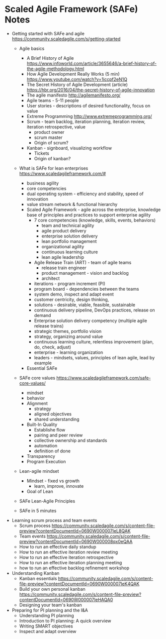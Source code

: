 # Scaled Agile Framework (SAFe) Notes

* Getting started with SAFe and agile https://community.scaledagile.com/s/getting-started 
  * Agile basics
    * A Brief History of Agile https://www.infoworld.com/article/3655646/a-brief-history-of-the-agile-methodology.html
    * How Agile Development Really Works (5 min) https://www.youtube.com/watch?v=1iccpf2eN1Q
    * The Secret History of Agile Development (article) https://hbr.org/2016/04/the-secret-history-of-agile-innovation
    * The agile manifesto http://agilemanifesto.org/
    * Agile teams - 5-11 people
    * User stories - descriptions of desired functionality, focus on value
    * Extreme Programming http://www.extremeprogramming.org/
    * Scrum - team backlog, iteration planning, iteration review, iteration retrospective, value
      * product owner
      * scrum master
      * Origin of scrum?
    * Kanban - signboard, visualizing workflow
      * Tickets
      * Origin of kanban?
  * What is SAFe for lean enterprises https://www.scaledagileframework.com/#
    * business agility
    * core competencies
    * dual operating system - efficiency and stability, speed of innovation
    * value stream network & functional hierarchy
    * Scaled Agile Framework - agile across the enterprise, knowledge base of principles and practices to support enterprise agility
      * 7 core competencies (knowledge, skills, events, behaviors)
        * team and technical agility
        * agile product delivery
        * enterprise solution delivery
        * lean portfolio management
        * organizational agility
        * continuous learning culture
        * lean agile leadership
      * Agile Release Train (ART) - team of agile teams
        * release train engineer
        * product management - vision and backlog
        * architect
      * iterations - program increment (PI)
      * program board - dependencies between the teams
      * system demo, inspect and adapt event
      * customer centricity, design thinking, 
      * solutions - desirable, viable, feasible, sustainable
      * continuous delivery pipeline, DevOps practices, release on demand
      * Enterprise solution delivery competency (multiple agile release trains)
      * strategic themes, portfolio vision
      * strategy, organizing around value
      * continuous learning culture, relentless improvement (plan, do, check, adjust)
      * enterprise - learning organization
      * leaders - mindsets, values, principles of lean agile, lead by example
    * Essential SAFe
      
  * SAFe core values https://www.scaledagileframework.com/safe-core-values/
    * mindset
    * behavior
    * Alignment
      * strategy
      * aligned objectives
      * shared understanding
    * Built-In Quality
      * Establishe flow
      * pairing and peer review
      * collective ownership and standards
      * automation
      * definition of done
    * Transparency
    * Program Execution
  * Lean-agile mindset
    * Mindset - fixed vs growth
      * learn, improve, innovate
    * Goal of Lean
  * SAFe Lean-Agile Principles
  * SAFe in 5 minutes
* Learning scrum process and team events
  * Scrum process https://community.scaledagile.com/s/content-file-preview?contentDocumentId=0690W000007IeL8QAK
  * Team events https://community.scaledagile.com/s/content-file-preview?contentDocumentId=0690W000008qx0eQAA
  * How to run an effective daily standup
  * How to run an effective iteration review meeting
  * How to run an effective iteration retrospective
  * How to run an effective iteration planning meeting
  * how to run an effective backlog refinement workshop
* Understanding Kanban
  * Kanban essentials https://community.scaledagile.com/s/content-file-preview?contentDocumentId=0690W000007IeK4QAK
  * Build your own personal kanban https://community.scaledagile.com/s/content-file-preview?contentDocumentId=0690W000007IeHAQA0
  * Designing your team's kanban
* Preparing for PI planning and the I&A
  * Understanding PI planning
  * Introduction to PI planning: A quick overview 
  * Writing SMART objectives
  * Inspect and adapt overview
